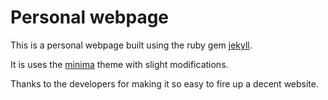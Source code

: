 # Personal webpage
This is a personal webpage built using the ruby gem [jekyll](https://jekyllrb.com/).

It is uses the [minima](https://github.com/jekyll/minima) theme with slight modifications. 

Thanks to the developers for making it so easy to fire up a decent website. 